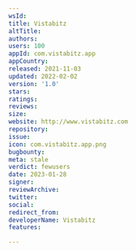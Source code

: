 ```yaml
---
wsId: 
title: Vistabitz
altTitle: 
authors: 
users: 100
appId: com.vistabitz.app
appCountry: 
released: 2021-11-03
updated: 2022-02-02
version: '1.0'
stars: 
ratings: 
reviews: 
size: 
website: http://www.vistabitz.com
repository: 
issue: 
icon: com.vistabitz.app.png
bugbounty: 
meta: stale
verdict: fewusers
date: 2023-01-28
signer: 
reviewArchive: 
twitter: 
social: 
redirect_from: 
developerName: Vistabitz
features: 

---
```


